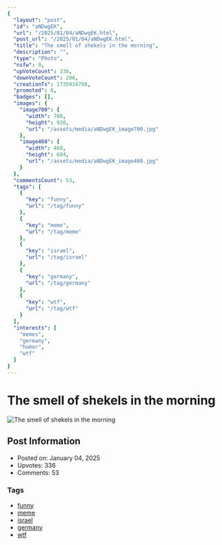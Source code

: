 ```yaml
---
{
  "layout": "post",
  "id": "aNDwgEK",
  "url": "/2025/01/04/aNDwgEK.html",
  "post_url": "/2025/01/04/aNDwgEK.html",
  "title": "The smell of shekels in the morning",
  "description": "",
  "type": "Photo",
  "nsfw": 0,
  "upVoteCount": 336,
  "downVoteCount": 206,
  "creationTs": 1735934798,
  "promoted": 0,
  "badges": [],
  "images": {
    "image700": {
      "width": 700,
      "height": 920,
      "url": "/assets/media/aNDwgEK_image700.jpg"
    },
    "image460": {
      "width": 460,
      "height": 604,
      "url": "/assets/media/aNDwgEK_image460.jpg"
    }
  },
  "commentsCount": 53,
  "tags": [
    {
      "key": "funny",
      "url": "/tag/funny"
    },
    {
      "key": "meme",
      "url": "/tag/meme"
    },
    {
      "key": "israel",
      "url": "/tag/israel"
    },
    {
      "key": "germany",
      "url": "/tag/germany"
    },
    {
      "key": "wtf",
      "url": "/tag/wtf"
    }
  ],
  "interests": [
    "memes",
    "germany",
    "humor",
    "wtf"
  ]
}
---
```


# The smell of shekels in the morning

![The smell of shekels in the morning](/assets/media/aNDwgEK_image700.jpg)

## Post Information

- Posted on: January 04, 2025
- Upvotes: 336
- Comments: 53

### Tags

- [funny](/tag/funny)
- [meme](/tag/meme)
- [israel](/tag/israel)
- [germany](/tag/germany)
- [wtf](/tag/wtf)
